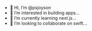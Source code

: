 - 👋 Hi, I’m @psjoyson
- 👀 I’m interested in building apps...
- 🌱 I’m currently learning next.js...
- 💞️ I’m looking to collaborate on swift...

<!---
psjoyson/psjoyson is a ✨ special ✨ repository because its `README.md` (this file) appears on your GitHub profile.
You can click the Preview link to take a look at your changes.
--->
